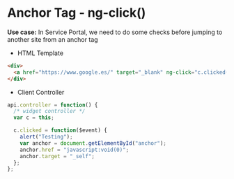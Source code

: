 # Anchor Tag - ng-click()

**Use case:** In Service Portal, we need to do some checks before jumping to another site from an anchor tag

- HTML Template

```html
<div>
  <a href="https://www.google.es/" target="_blank" ng-click="c.clicked()" id="anchor">Google</a>
</div>
```

- Client Controller

```js
api.controller = function() {
  /* widget controller */
  var c = this;

  c.clicked = function($event) {
    alert("Testing");
    var anchor = document.getElementById("anchor");
    anchor.href = "javascript:void(0)";
    anchor.target = "_self";
  };
};
```
